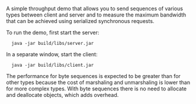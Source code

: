 A simple throughput demo that allows you to send sequences of various
types between client and server and to measure the maximum bandwidth
that can be achieved using serialized synchronous requests.

To run the demo, first start the server:

      java -jar build/libs/server.jar

In a separate window, start the client:

      java -jar build/libs/client.jar

The performance for byte sequences is expected to be greater than
for other types because the cost of marshaling and unmarshaling is
lower than for more complex types. With byte sequences there is no
need to allocate and deallocate objects, which adds overhead.
